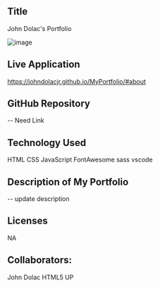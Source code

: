 ## Title
John Dolac's Portfolio

![image](https://user-images.githubusercontent.com/69832533/101710455-c1e80300-3a4e-11eb-861e-411ce4c7548c.png)


## Live Application
https://johndolacjr.github.io/MyPortfolio/#about 

## GitHub Repository
-- Need Link

## Technology Used
HTML
CSS
JavaScript
FontAwesome
sass
vscode

## Description of My Portfolio
-- update description

## Licenses
NA

## Collaborators:
John Dolac
HTML5 UP
